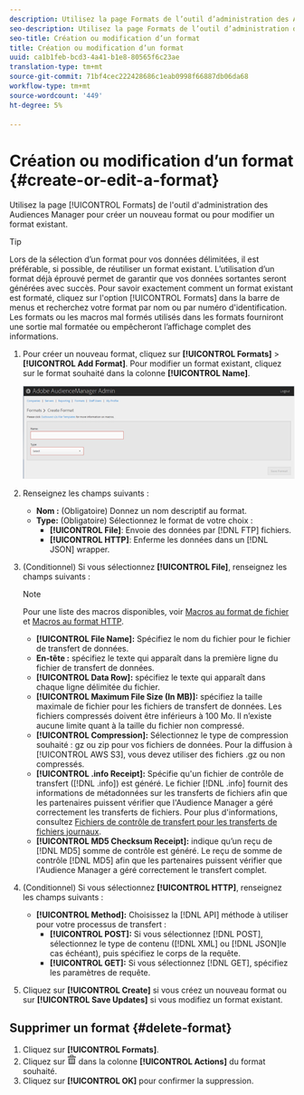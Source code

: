 ```yaml
---
description: Utilisez la page Formats de l’outil d’administration des Audiences Manager pour créer un nouveau format ou pour modifier un format existant.
seo-description: Utilisez la page Formats de l’outil d’administration des Audiences Manager pour créer un nouveau format ou pour modifier un format existant.
seo-title: Création ou modification d’un format
title: Création ou modification d’un format
uuid: ca1b1feb-bcd3-4a41-b1e8-80565f6c23ae
translation-type: tm+mt
source-git-commit: 71bf4cec222428686c1eab0998f66887db06da68
workflow-type: tm+mt
source-wordcount: '449'
ht-degree: 5%

---
```



# Création ou modification d’un format {#create-or-edit-a-format}

Utilisez la page [!UICONTROL Formats] de l&#39;outil d&#39;administration des Audiences Manager pour créer un nouveau format ou pour modifier un format existant.

<!-- t_create_format.xml -->

>[!TIP]
>
>Lors de la sélection d’un format pour vos données délimitées, il est préférable, si possible, de réutiliser un format existant. L’utilisation d’un format déjà éprouvé permet de garantir que vos données sortantes seront générées avec succès. Pour savoir exactement comment un format existant est formaté, cliquez sur l&#39;option [!UICONTROL Formats] dans la barre de menus et recherchez votre format par nom ou par numéro d&#39;identification. Les formats ou les macros mal formés utilisés dans les formats fourniront une sortie mal formatée ou empêcheront l’affichage complet des informations.

1. Pour créer un nouveau format, cliquez sur **[!UICONTROL Formats]** > **[!UICONTROL Add Format]**. Pour modifier un format existant, cliquez sur le format souhaité dans la colonne **[!UICONTROL Name]**.

   ![](assets/create_format.png)

1. Renseignez les champs suivants :
   * **Nom :** (Obligatoire) Donnez un nom descriptif au format.
   * **Type:** (Obligatoire) Sélectionnez le format de votre choix :
      * **[!UICONTROL File]**: Envoie des données par  [!DNL FTP] fichiers.
      * **[!UICONTROL HTTP]**: Enferme les données dans un  [!DNL JSON] wrapper.

1. (Conditionnel) Si vous sélectionnez **[!UICONTROL File]**, renseignez les champs suivants :

   >[!NOTE]
   >
   >Pour une liste des macros disponibles, voir [Macros au format de fichier](../formats/file-formats.md#concept_A867101505074418A58DE325949E5089) et [Macros au format HTTP](../formats/web-formats.md#reference_C392124A5F3F42E49F8AADDBA601ADFE).

   * **[!UICONTROL File Name]:** Spécifiez le nom du fichier pour le fichier de transfert de données.
   * **En-tête :** spécifiez le texte qui apparaît dans la première ligne du fichier de transfert de données.
   * **[!UICONTROL Data Row]:** spécifiez le texte qui apparaît dans chaque ligne délimitée du fichier.
   * **[!UICONTROL Maximum File Size (In MB)]:** spécifiez la taille maximale de fichier pour les fichiers de transfert de données. Les fichiers compressés doivent être inférieurs à 100 Mo. Il n’existe aucune limite quant à la taille du fichier non compressé.
   * **[!UICONTROL Compression]:** Sélectionnez le type de compression souhaité : gz ou zip pour vos fichiers de données. Pour la diffusion à [!UICONTROL AWS S3], vous devez utiliser des fichiers .gz ou non compressés.
   * **[!UICONTROL .info Receipt]:** Spécifie qu&#39;un fichier de contrôle de transfert ([!DNL .info]) est généré. Le fichier [!DNL .info] fournit des informations de métadonnées sur les transferts de fichiers afin que les partenaires puissent vérifier que l&#39;Audience Manager a géré correctement les transferts de fichiers. Pour plus d&#39;informations, consultez [Fichiers de contrôle de transfert pour les transferts de fichiers journaux](https://marketing.adobe.com/resources/help/en_US/aam/c_s2s_add_transfer_control_files.html).
   * **[!UICONTROL MD5 Checksum Receipt]:** indique qu’un reçu de  [!DNL MD5] somme de contrôle est généré. Le reçu de somme de contrôle [!DNL MD5] afin que les partenaires puissent vérifier que l&#39;Audience Manager a géré correctement le transfert complet.

1. (Conditionnel) Si vous sélectionnez **[!UICONTROL HTTP]**, renseignez les champs suivants :

   * **[!UICONTROL Method]:** Choisissez la  [!DNL API] méthode à utiliser pour votre processus de transfert :
      * **[!UICONTROL POST]:** Si vous sélectionnez  [!DNL POST], sélectionnez le type de contenu ([!DNL XML] ou  [!DNL JSON]le cas échéant), puis spécifiez le corps de la requête.
      * **[!UICONTROL GET]:** Si vous sélectionnez  [!DNL GET], spécifiez les paramètres de requête.

1. Cliquez sur **[!UICONTROL Create]** si vous créez un nouveau format ou sur **[!UICONTROL Save Updates]** si vous modifiez un format existant.

## Supprimer un format {#delete-format}

1. Cliquez sur **[!UICONTROL Formats]**.
2. Cliquez sur ![](assets/icon_delete.png) dans la colonne **[!UICONTROL Actions]** du format souhaité.
3. Cliquez sur **[!UICONTROL OK]** pour confirmer la suppression.
